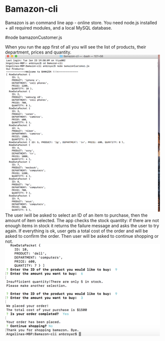 # Bamazon-cli
Bamazon is an command line app - online store.
You need node.js installed + all required modules, and a local MySQL database.

#node bamazonCustomer.js 

When you run the app first of all you will see the list of products, their department, prices and quantity.
![img](https://github.com/Anbroyar/Bamazon-cli/raw/master/screenshots/start.png)
The user iwill be asked to select an ID of an item to purchase, then the amount of item selected. 
The app checks the stock quantity: if there are not enough items in stock it returns the failure message and asks the user to try again.
If everything is ok, user gets a total cost of the order and will be asked to confirm the order.
Then user will be asked to continue shopping or not.
![img](https://github.com/Anbroyar/Bamazon-cli/raw/master/screenshots/purchase.png)
